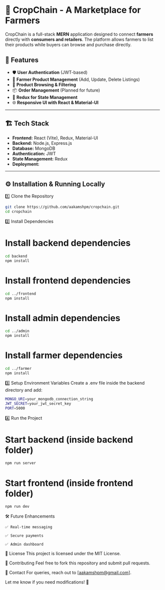 # 🌱 CropChain - A Marketplace for Farmers  

CropChain is a full-stack **MERN** application designed to connect **farmers** directly with **consumers and retailers**. The platform allows farmers to list their products while buyers can browse and purchase directly.  

## 🚀 Features  
- 🛡 **User Authentication** (JWT-based)  
- 🌾 **Farmer Product Management** (Add, Update, Delete Listings)  
- 🛒 **Product Browsing & Filtering**  
- 📦 **Order Management** (Planned for future)  
- 📜 **Redux for State Management**  
- 🌐 **Responsive UI with React & Material-UI**  

---

## 🏗 Tech Stack  
- **Frontend:** React (Vite), Redux, Material-UI  
- **Backend:** Node.js, Express.js  
- **Database:** MongoDB  
- **Authentication:** JWT  
- **State Management:** Redux  
- **Deployment:** 

---

## ⚙️ Installation & Running Locally  

1️⃣ Clone the Repository  
```sh
git clone https://github.com/aakamshpm/cropchain.git
cd cropchain
```
2️⃣ Install Dependencies

# Install backend dependencies
```sh
cd backend
npm install
```

# Install frontend dependencies
```sh
cd ../frontend
npm install
```

# Install admin dependencies
```sh
cd ../admin
npm install
```

# Install farmer dependencies
```sh
cd ../farmer
npm install
```

3️⃣ Setup Environment Variables
Create a .env file inside the backend directory and add:

```sh
MONGO_URI=your_mongodb_connection_string
JWT_SECRET=your_jwt_secret_key
PORT=5000
```

4️⃣ Run the Project
# Start backend (inside backend folder)
```sh
npm run server
```

# Start frontend (inside frontend folder)
```sh
npm run dev
```


🛠 Future Enhancements

    ✅ Real-time messaging

    ✅ Secure payments

    ✅ Admin dashboard
    

📜 License
This project is licensed under the MIT License.


🤝 Contributing
Feel free to fork this repository and submit pull requests.


📧 Contact
For queries, reach out to [aakamshpm@gmail.com].

Let me know if you need modifications! 🚀


